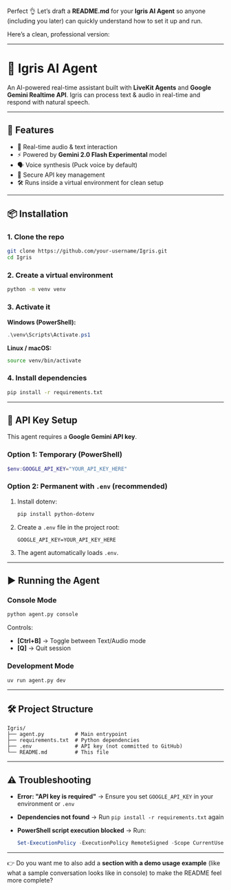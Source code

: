 Perfect 👌 Let’s draft a **README.md** for your **Igris AI Agent** so anyone (including you later) can quickly understand how to set it up and run.

Here’s a clean, professional version:

---

# 🖤 Igris AI Agent

An AI-powered real-time assistant built with **LiveKit Agents** and **Google Gemini Realtime API**.
Igris can process text & audio in real-time and respond with natural speech.

---

## 🚀 Features

* 🎤 Real-time audio & text interaction
* ⚡ Powered by **Gemini 2.0 Flash Experimental** model
* 🗣️ Voice synthesis (Puck voice by default)
* 🔑 Secure API key management
* 🛠️ Runs inside a virtual environment for clean setup

---

## 📦 Installation

### 1. Clone the repo

```bash
git clone https://github.com/your-username/Igris.git
cd Igris
```

### 2. Create a virtual environment

```bash
python -m venv venv
```

### 3. Activate it

**Windows (PowerShell):**

```powershell
.\venv\Scripts\Activate.ps1
```

**Linux / macOS:**

```bash
source venv/bin/activate
```

### 4. Install dependencies

```bash
pip install -r requirements.txt
```

---

## 🔑 API Key Setup

This agent requires a **Google Gemini API key**.

### Option 1: Temporary (PowerShell)

```powershell
$env:GOOGLE_API_KEY="YOUR_API_KEY_HERE"
```

### Option 2: Permanent with `.env` (recommended)

1. Install dotenv:

   ```bash
   pip install python-dotenv
   ```
2. Create a `.env` file in the project root:

   ```
   GOOGLE_API_KEY=YOUR_API_KEY_HERE
   ```
3. The agent automatically loads `.env`.

---

## ▶️ Running the Agent

### Console Mode

```bash
python agent.py console
```

Controls:

* **\[Ctrl+B]** → Toggle between Text/Audio mode
* **\[Q]** → Quit session

### Development Mode

```bash
uv run agent.py dev
```

---

## 🛠️ Project Structure

```
Igris/
├── agent.py          # Main entrypoint
├── requirements.txt  # Python dependencies
├── .env              # API key (not committed to GitHub)
└── README.md         # This file
```

---

## ⚠️ Troubleshooting

* **Error: "API key is required"** → Ensure you set `GOOGLE_API_KEY` in your environment or `.env`
* **Dependencies not found** → Run `pip install -r requirements.txt` again
* **PowerShell script execution blocked** → Run:

  ```powershell
  Set-ExecutionPolicy -ExecutionPolicy RemoteSigned -Scope CurrentUser
  ```

---



👉 Do you want me to also add a **section with a demo usage example** (like what a sample conversation looks like in console) to make the README feel more complete?
